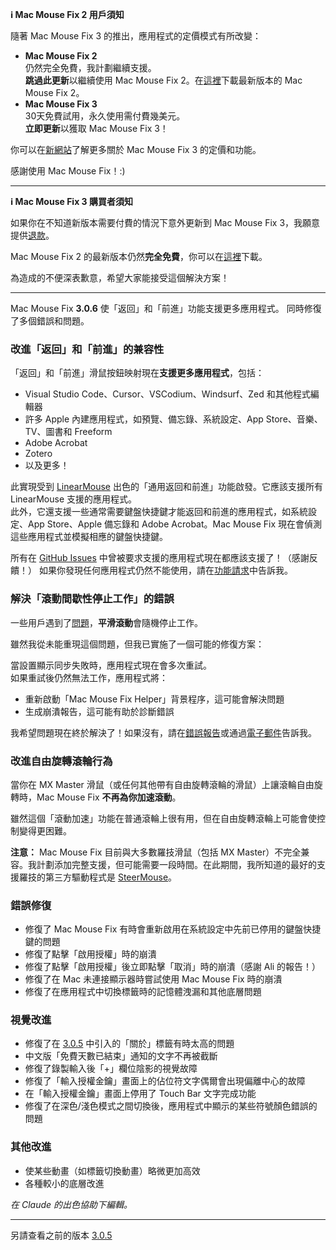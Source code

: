 **ℹ️ Mac Mouse Fix 2 用戶須知**

隨著 Mac Mouse Fix 3 的推出，應用程式的定價模式有所改變：

- **Mac Mouse Fix 2**\
仍然完全免費，我計劃繼續支援。\
**跳過此更新**以繼續使用 Mac Mouse Fix 2。在[這裡](https://redirect.macmousefix.com/?target=mmf2-latest)下載最新版本的 Mac Mouse Fix 2。
- **Mac Mouse Fix 3**\
30天免費試用，永久使用需付費幾美元。\
**立即更新**以獲取 Mac Mouse Fix 3！

你可以在[新網站](https://macmousefix.com/)了解更多關於 Mac Mouse Fix 3 的定價和功能。

感謝使用 Mac Mouse Fix！:)

---

**ℹ️ Mac Mouse Fix 3 購買者須知**

如果你在不知道新版本需要付費的情況下意外更新到 Mac Mouse Fix 3，我願意提供[退款](https://redirect.macmousefix.com/?target=mmf-apply-for-refund)。

Mac Mouse Fix 2 的最新版本仍然**完全免費**，你可以在[這裡](https://redirect.macmousefix.com/?target=mmf2-latest)下載。

為造成的不便深表歉意，希望大家能接受這個解決方案！

---

Mac Mouse Fix **3.0.6** 使「返回」和「前進」功能支援更多應用程式。
同時修復了多個錯誤和問題。

### 改進「返回」和「前進」的兼容性

「返回」和「前進」滑鼠按鈕映射現在**支援更多應用程式**，包括：

- Visual Studio Code、Cursor、VSCodium、Windsurf、Zed 和其他程式編輯器
- 許多 Apple 內建應用程式，如預覽、備忘錄、系統設定、App Store、音樂、TV、圖書和 Freeform
- Adobe Acrobat
- Zotero
- 以及更多！

此實現受到 [LinearMouse](https://github.com/linearmouse/linearmouse) 出色的「通用返回和前進」功能啟發。它應該支援所有 LinearMouse 支援的應用程式。\
此外，它還支援一些通常需要鍵盤快捷鍵才能返回和前進的應用程式，如系統設定、App Store、Apple 備忘錄和 Adobe Acrobat。Mac Mouse Fix 現在會偵測這些應用程式並模擬相應的鍵盤快捷鍵。

所有在 [GitHub Issues](https://github.com/noah-nuebling/mac-mouse-fix/issues?q=state%3Aclosed%20label%3A%22Universal%20Back%20and%20Forward%22) 中曾被要求支援的應用程式現在都應該支援了！（感謝反饋！）
如果你發現任何應用程式仍然不能使用，請在[功能請求](http://redirect.macmousefix.com/?target=mmf-feedback-feature-request)中告訴我。

### 解決「滾動間歇性停止工作」的錯誤

一些用戶遇到了[問題](https://github.com/noah-nuebling/mac-mouse-fix/issues?q=is%3Aissue%20state%3Aclosed%20stops%20working%20label%3A%22Scroll%20Stops%20Working%20Intermittently%22)，**平滑滾動**會隨機停止工作。

雖然我從未能重現這個問題，但我已實施了一個可能的修復方案：

當設置顯示同步失敗時，應用程式現在會多次重試。\
如果重試後仍然無法工作，應用程式將：

- 重新啟動「Mac Mouse Fix Helper」背景程序，這可能會解決問題
- 生成崩潰報告，這可能有助於診斷錯誤

我希望問題現在終於解決了！如果沒有，請在[錯誤報告](http://redirect.macmousefix.com/?target=mmf-feedback-bug-report)或通過[電子郵件](http://redirect.macmousefix.com/?target=mailto-noah)告訴我。

### 改進自由旋轉滾輪行為

當你在 MX Master 滑鼠（或任何其他帶有自由旋轉滾輪的滑鼠）上讓滾輪自由旋轉時，Mac Mouse Fix **不再為你加速滾動**。

雖然這個「滾動加速」功能在普通滾輪上很有用，但在自由旋轉滾輪上可能會使控制變得更困難。

**注意：** Mac Mouse Fix 目前與大多數羅技滑鼠（包括 MX Master）不完全兼容。我計劃添加完整支援，但可能需要一段時間。在此期間，我所知道的最好的支援羅技的第三方驅動程式是 [SteerMouse](https://plentycom.jp/en/steermouse/)。

### 錯誤修復

- 修復了 Mac Mouse Fix 有時會重新啟用在系統設定中先前已停用的鍵盤快捷鍵的問題
- 修復了點擊「啟用授權」時的崩潰
- 修復了點擊「啟用授權」後立即點擊「取消」時的崩潰（感謝 Ali 的報告！）
- 修復了在 Mac 未連接顯示器時嘗試使用 Mac Mouse Fix 時的崩潰
- 修復了在應用程式中切換標籤時的記憶體洩漏和其他底層問題

### 視覺改進

- 修復了在 [3.0.5](https://github.com/noah-nuebling/mac-mouse-fix/releases/tag/3.0.5) 中引入的「關於」標籤有時太高的問題
- 中文版「免費天數已結束」通知的文字不再被截斷
- 修復了錄製輸入後「+」欄位陰影的視覺故障
- 修復了「輸入授權金鑰」畫面上的佔位符文字偶爾會出現偏離中心的故障
- 在「輸入授權金鑰」畫面上停用了 Touch Bar 文字完成功能
- 修復了在深色/淺色模式之間切換後，應用程式中顯示的某些符號顏色錯誤的問題

### 其他改進

- 使某些動畫（如標籤切換動畫）略微更加高效
- 各種較小的底層改進

*在 Claude 的出色協助下編輯。*

---

另請查看之前的版本 [3.0.5](https://github.com/noah-nuebling/mac-mouse-fix/releases/tag/3.0.5)